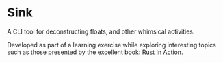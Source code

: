 # Sink

A CLI tool for deconstructing floats, and other whimsical activities.

Developed as part of a learning exercise while exploring interesting topics such as those presented by the excellent book: [Rust In Action](https://www.manning.com/books/rust-in-action).
